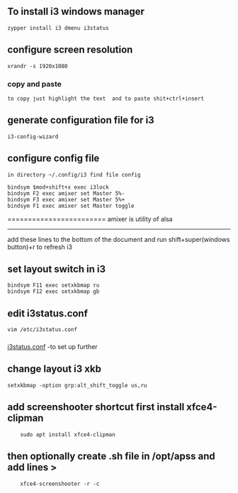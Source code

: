 ## To install i3 windows manager

    zypper install i3 dmenu i3status

## configure screen resolution

    xrandr -s 1920x1080

### copy and paste

    to copy just highlight the text  and to paste shit+ctrl+insert

## generate configuration file for i3

    i3-config-wizard

## configure config file

    in directory ~/.config/i3 find file config

    bindsym $mod+shift+x exec i3lock
    bindsym F2 exec amixer set Master 5%-
    bindsym F3 exec amixer set Master 5%+
    bindsym F1 exec amixer set Master toggle

========================
amixer is utility of alsa

---

add these lines to the bottom of the document
and run shift+super(windows button)+r to refresh i3

## set layout switch in i3

    bindsym F11 exec setxkbmap ru
    bindsym F12 exec setxkbmap gb

## edit i3status.conf

    vim /etc/i3status.conf

###

[i3status.conf](https://i3wm.org/i3status/manpage.html) -to set up further

## change layout i3 xkb

    setxkbmap -option grp:alt_shift_toggle us,ru

## add screenshooter shortcut first install xfce4-clipman

        sudo apt install xfce4-clipman

## then optionally create .sh file in /opt/apss and add lines >

        xfce4-screenshooter -r -c
